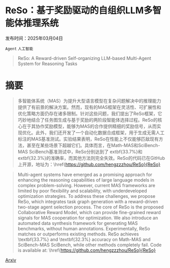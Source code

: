 # ReSo：基于奖励驱动的自组织LLM多智能体推理系统

发布时间：2025年03月04日

`Agent` `人工智能`

> ReSo: A Reward-driven Self-organizing LLM-based Multi-Agent System for Reasoning Tasks

# 摘要

> 多智能体系统（MAS）为提升大型语言模型在复杂问题解决中的推理能力提供了有前景的解决方案。然而，现有的MAS框架在灵活性、可扩展性和优化策略方面仍存在诸多限制。针对这些问题，我们提出了ReSo框架，它巧妙地结合了任务图生成与基于奖励的两阶段智能体选择过程。ReSo的核心在于其协作奖励模型，能够为MAS的合作提供精细的奖励信号，从而实现优化。此外，我们还开发了一个自动化数据合成框架，用于生成无需人工标注的MAS基准测试。实验结果表明，ReSo在性能上不仅能够匹敌现有方法，甚至在某些场景下超越它们。具体而言，在Math-MAS和SciBench-MAS SciBench基准测试中，ReSo分别达到了	extbf{33.7\%}和	extbf{32.3\%}的准确率，而其他方法则完全失效。ReSo的代码已在GitHub上开源，地址为：\href{https://github.com/hengzzzhou/ReSo}{ReSo}

> Multi-agent systems have emerged as a promising approach for enhancing the reasoning capabilities of large language models in complex problem-solving. However, current MAS frameworks are limited by poor flexibility and scalability, with underdeveloped optimization strategies. To address these challenges, we propose ReSo, which integrates task graph generation with a reward-driven two-stage agent selection process. The core of ReSo is the proposed Collaborative Reward Model, which can provide fine-grained reward signals for MAS cooperation for optimization. We also introduce an automated data synthesis framework for generating MAS benchmarks, without human annotations. Experimentally, ReSo matches or outperforms existing methods. ReSo achieves \textbf{33.7\%} and \textbf{32.3\%} accuracy on Math-MAS and SciBench-MAS SciBench, while other methods completely fail. Code is available at: \href{https://github.com/hengzzzhou/ReSo}{ReSo}

[Arxiv](https://arxiv.org/abs/2503.02390)